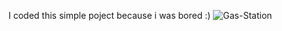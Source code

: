 I coded this simple poject because i was bored :)
![Gas-Station](https://github.com/user-attachments/assets/620b846b-dd56-45d3-aa1c-184c401fde31)
